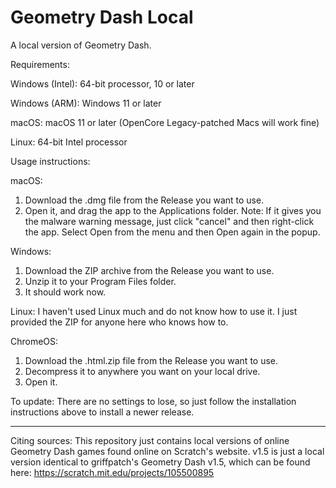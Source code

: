 # Geometry Dash Local
A local version of Geometry Dash.

Requirements:

Windows (Intel): 64-bit processor, 10 or later

Windows (ARM): Windows 11 or later

macOS: macOS 11 or later (OpenCore Legacy-patched Macs will work fine)

Linux: 64-bit Intel processor

Usage instructions:

macOS:

1. Download the .dmg file from the Release you want to use.
2. Open it, and drag the app to the Applications folder. Note: If it gives you the malware warning message, just click "cancel" and then right-click the app. Select Open from the menu and then Open again in the popup.

Windows:

1. Download the ZIP archive from the Release you want to use.
1. Unzip it to your Program Files folder.
3. It should work now.

Linux: I haven't used Linux much and do not know how to use it. I just provided the ZIP for anyone here who knows how to.

ChromeOS:

1. Download the .html.zip file from the Release you want to use.
2. Decompress it to anywhere you want on your local drive.
3. Open it.

To update: There are no settings to lose, so just follow the installation instructions above to install a newer release.

---------------
Citing sources:
This repository just contains local versions of online Geometry Dash games found online on Scratch's website. v1.5 is just a local version identical to griffpatch's Geometry Dash v1.5, which can be found here: https://scratch.mit.edu/projects/105500895
